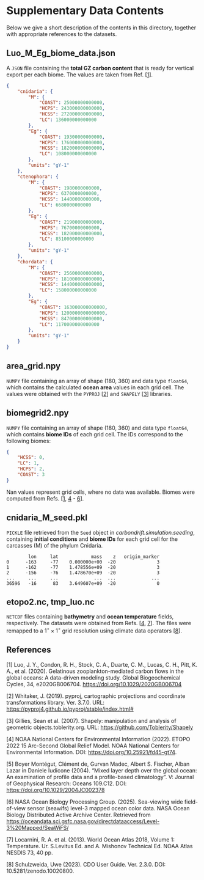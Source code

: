 # Supplementary Data Contents

Below we give a short description of the contents in this directory, together with appropriate references to the datasets.

## Luo_M_Eg_biome_data.json

A `JSON` file containing the **total GZ carbon content** that is ready for vertical export per each biome. The values are taken from Ref. [[1]()].

```json
{
    "cnidaria": {
        "M": {
            "COAST": 25000000000000,
            "HCPS": 243000000000000,
            "HCSS": 272000000000000,
            "LC": 136000000000000
        },
        "Eg": {
            "COAST": 19300000000000,
            "HCPS": 176000000000000, 
            "HCSS": 182000000000000,
            "LC": 108000000000000
        },
        "units": "gY-1"
    },
    "ctenophora": {
        "M": {
            "COAST": 1980000000000, 
            "HCPS": 6370000000000,
            "HCSS": 14400000000000, 
            "LC": 6680000000000
        },
        "Eg": {
            "COAST": 21900000000000, 
            "HCPS": 76700000000000, 
            "HCSS": 182000000000000, 
            "LC": 85100000000000
        },
        "units": "gY-1"
    },
    "chordata": {
        "M": {
            "COAST": 25600000000000,
            "HCPS": 181000000000000,
            "HCSS": 144000000000000,
            "LC": 158000000000000
        },
        "Eg": {
            "COAST": 163000000000000, 
            "HCPS": 1200000000000000, 
            "HCSS": 847000000000000, 
            "LC": 1170000000000000
        },
        "units": "gY-1"
    }
}
```

## area_grid.npy

`NUMPY` file containing an array of shape (180, 360) and data type `float64`, which contains the calculated **ocean area** values in each grid cell. The values were obtained with the `PYPROJ` [[2]()] and `SHAPELY` [[3]()] libraries.

## biomegrid2.npy

`NUMPY` file containing an array of shape (180, 360) and data type `float64`, which contains **biome IDs** of each grid cell. The IDs correspond to the following biomes:

```json
{
    "HCSS": 0,
    "LC": 1,
    "HCPS": 2,
    "COAST": 3
}
```
Nan values represent grid cells, where no data was available. Biomes were computed from Refs. [[1](), [4]() - [6]()].

## cnidaria_M_seed.pkl

`PICKLE` file retrieved from the `Seed` object in *carbondrift.simulation.seeding*, containing **initial conditions** and **biome IDs** for each grid cell for the carcasses (M) of the phylum Cnidaria.

```console
        lon     lat            mass    z   origin_marker
0      -163     -77    0.000000e+00  -20               3
1      -162     -77    1.478556e+09  -20               3
2      -156     -76    1.478670e+09  -20               3
...     ...     ...             ...  ...             ...
36596   -16      83    3.649607e+09  -20               0
```

## etopo2.nc, tmp_luo.nc

`NETCDF` files containing **bathymetry** and **ocean temperature** fields, respectively. The datasets were obtained from Refs. [[4](), [7]()]. The files were remapped to a $1^\circ \times 1^\circ$ grid resolution using climate data operators [[8]()].

## References

[1] Luo, J. Y., Condon, R. H., Stock, C. A., Duarte, C. M., Lucas, C. H., Pitt, K. A., et al. (2020). Gelatinous zooplankton-mediated carbon flows in the global oceans: A data-driven modeling study. Global Biogeochemical Cycles, 34, e2020GB006704. https://doi.org/10.1029/2020GB006704

[2] Whitaker, J. (2019). pyproj, cartographic projections and coordinate transformations library. Ver. 3.7.0. URL: https://pyproj4.github.io/pyproj/stable/index.html#

[3] Gillies, Sean et al. (2007). Shapely: manipulation and analysis of geometric objects.toblerity.org. URL: https://github.com/Toblerity/Shapely

[4] NOAA National Centers for Environmental Information (2022). ETOPO 2022 15 Arc-Second Global Relief Model. NOAA National Centers for Environmental Information. DOI: https://doi.org/10.25921/fd45-gt74.

[5] Boyer Montégut, Clément de, Gurvan Madec, Albert S. Fischer, Alban Lazar in Daniele Iudicone (2004). “Mixed layer depth over the global ocean: An examination of profile data and a profile-based climatology”. V: Journal of Geophysical Research: Oceans 109.C12. DOI: https://doi.org/10.1029/2004JC002378

[6] NASA Ocean Biology Processing Group. (2025). Sea-viewing wide field-of-view sensor (seawifs) level-3 mapped ocean color data. NASA Ocean Biology Distributed Active Archive Center. Retrieved from https://oceandata.sci.gsfc.nasa.gov/directdataaccess/Level-3%20Mapped/SeaWiFS/

[7] Locarnini, R. A. et al. (2013). World Ocean Atlas 2018, Volume 1: Temperature. Ur. S.Levitus Ed. and A. Mishonov Technical Ed. NOAA Atlas NESDIS 73, 40 pp.

[8] Schulzweida, Uwe (2023). CDO User Guide. Ver. 2.3.0. DOI: 10.5281/zenodo.10020800.